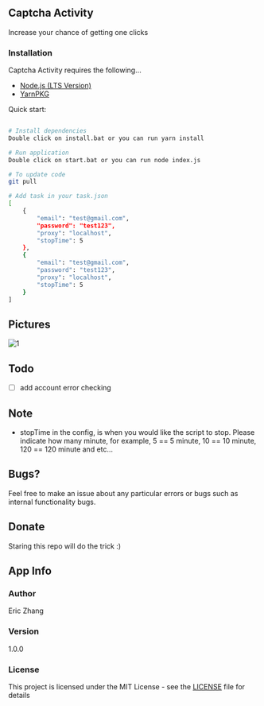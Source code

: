 ## Captcha Activity

Increase your chance of getting one clicks

### Installation

Captcha Activity requires the following...

- [Node.js (LTS Version)](http://nodejs.org/)
- [YarnPKG](https://yarnpkg.com/lang/en/docs/install/#windows-stable)

Quick start:

```bash

# Install dependencies
Double click on install.bat or you can run yarn install

# Run application
Double click on start.bat or you can run node index.js

# To update code
git pull

# Add task in your task.json
[
    {
        "email": "test@gmail.com",
        "password": "test123",
        "proxy": "localhost",
        "stopTime": 5
    },
    {
        "email": "test@gmail.com",
        "password": "test123",
        "proxy": "localhost",
        "stopTime": 5 
    }
]

```

## Pictures

![1](https://i.imgur.com/sJOXKWD.png)

## Todo

- [ ] add account error checking 

## Note

- stopTime in the config, is when you would like the script to stop. Please indicate how many minute, for example, 5 == 5 minute, 10 == 10 minute, 120 == 120 minute and etc...

## Bugs?

Feel free to make an issue about any particular errors or bugs such as internal functionality bugs.

## Donate

Staring this repo will do the trick :)

## App Info

### Author

Eric Zhang

### Version

1.0.0

### License

This project is licensed under the MIT License - see the [LICENSE](LICENSE) file for details